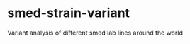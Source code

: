 smed-strain-variant
===================

Variant analysis of different smed lab lines around the world
